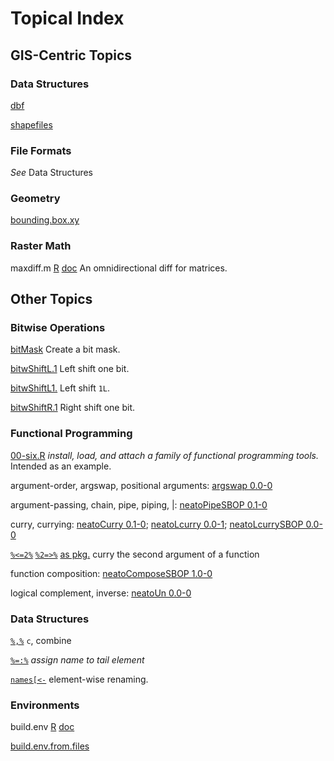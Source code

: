Topical Index
=============

GIS-Centric Topics
------------------

### Data Structures

[dbf](../../7/0/dbf.md)

[shapefiles](../../../Pkgs/7/0)

### File Formats

_See_ Data Structures

### Geometry

[bounding.box.xy](../../5/0/bounding.box.xy.R)

### Raster Math

maxdiff.m
[R](../..//5/0/maxdiff.m.R)
[doc](../..//5/0/maxdiff.m.md)
An omnidirectional diff for matrices.

Other Topics
------------

### Bitwise Operations

[bitMask](
../../Files/6/0/bitMask.R
)
Create a bit mask.

[bitwShiftL.1](
../../Files/6/0/bitwShiftL.PD.1.R
)
Left shift one bit.

[bitwShiftL1.](
../../Files/6/0/bitwShiftL1.PD.R
)
Left shift `1L`.

[bitwShiftR.1](
../../Files/6/0/bitwShiftR.PD.1.R
)
Right shift one bit.

### Functional Programming

[00-six.R](../../2/0/00-six.R)
_install, load, and attach a family of functional programming tools._
Intended as an example.

argument-order, argswap, positional arguments:
[argswap 0.0-0](../../../Pkgs/4/0)

argument-passing, chain, pipe, piping, \|:
[neatoPipeSBOP 0.1-0](../../../Pkgs/3/0)

curry, currying:
[neatoCurry 0.1-0](../../../Pkgs/0);
[neatoLcurry 0.0-1](../../../Pkgs/1/0);
[neatoLcurrySBOP 0.0-0](../../../Pkgs/2/0)

[`%<=2%`](../../3/0/PC.LT.EQ.2.PC.R)
[`%2=>%`](../../4/0/PC.2.EQ.GT.PC.R)
[as pkg.](../../../Pkgs/1/1/0)
curry the second argument of a function

function composition:
[neatoComposeSBOP 1.0-0](../../../Pkgs/6/0)

logical complement, inverse:
[neatoUn 0.0-0](../../../Pkgs/5/0)

### Data Structures

[`%,%`](../../4/0/PC.CM.PC.R)
`c`, combine

[`%=:%`](../../4/0/PC.EQ.CO.PC.R)
_assign name to tail element_

[`names[<-`](../../Files/5/0/names.LB.LT.HY.R)
element-wise renaming.

### Environments

build.env
[R](../../2/0/build.env.R)
[doc](../../4/0/build.env.md)

[build.env.from.files](../../3/0/build.env.R)
